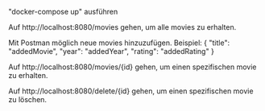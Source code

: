 "docker-compose up" ausführen

Auf http://localhost:8080/movies gehen, um alle movies zu erhalten.

Mit Postman möglich neue movies hinzuzufügen.
Beispiel:
{
"title": "addedMovie",
"year": "addedYear",
"rating": "addedRating"
}

Auf http://localhost:8080/movies/{id} gehen, um einen spezifischen movie zu erhalten.

Auf http://localhost:8080/delete/{id} gehen, um einen spezifischen movie zu löschen.